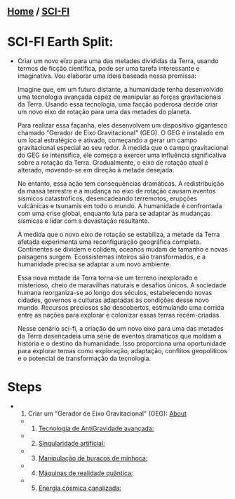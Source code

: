 [Home](/README.md)  / [SCI-FI](./readme.md)  
-------------------------------
# SCI-FI Earth Split:
- Criar um novo eixo para uma das metades divididas da Terra, usando termos de ficção científica,
   pode ser uma tarefa interessante e imaginativa. Vou elaborar uma ideia baseada nessa premissa:
    
   Imagine que, em um futuro distante, a humanidade tenha desenvolvido uma tecnologia avançada capaz de manipular as forças gravitacionais da Terra.
    Usando essa tecnologia, uma facção poderosa decide criar um novo eixo de rotação para uma das metades do planeta.

   Para realizar essa façanha, eles desenvolvem um dispositivo gigantesco chamado "Gerador de Eixo Gravitacional" (GEG).
    O GEG é instalado em um local estratégico e ativado, começando a gerar um campo gravitacional especial ao seu redor.
   À medida que o campo gravitacional do GEG se intensifica, ele começa a exercer uma influência significativa sobre a rotação da Terra.
    Gradualmente, o eixo de rotação atual é alterado, movendo-se em direção à metade desejada.

   No entanto, essa ação tem consequências dramáticas.
    A redistribuição da massa terrestre e a mudança no eixo de rotação causam eventos sísmicos catastróficos, desencadeando terremotos,
     erupções vulcânicas e tsunamis em todo o mundo. A humanidade é confrontada com uma crise global,
      enquanto luta para se adaptar às mudanças sísmicas e lidar com a devastação resultante.
   
   À medida que o novo eixo de rotação se estabiliza, a metade da Terra afetada experimenta uma reconfiguração geográfica completa.
    Continentes se dividem e colidem, oceanos mudam de tamanho e novas paisagens surgem. Ecossistemas inteiros são transformados,
     e a humanidade precisa se adaptar a um novo ambiente.

   Essa nova metade da Terra torna-se um terreno inexplorado e misterioso, cheio de maravilhas naturais e desafios únicos.
    A sociedade humana reorganiza-se ao longo dos séculos, estabelecendo novas cidades, governos e culturas adaptadas às condições desse novo mundo.
     Recursos preciosos são descobertos, estimulando uma corrida entre as nações para explorar e colonizar essas terras recém-criadas.

   Nesse cenário sci-fi,
    a criação de um novo eixo para uma das metades da Terra desencadeia uma série de eventos dramáticos que moldam a história e o destino da humanidade.
    Isso proporciona uma oportunidade para explorar temas como exploração, adaptação, conflitos geopolíticos e o potencial de transformação da tecnologia.

# Steps

- 1. Criar um "Gerador de Eixo Gravitacional" (GEG): [About](./GEG-GAG/readme.md)
  - 1. [Tecnologia de AntiGravidade avançada:](./GEG-GAG/AntigGavity-Techno/readme.md)
  - 2. [Singularidade artificial:](./GEG-GAG/Artificial-Singularity/readme.md)
  - 3. [Manipulação de buracos de minhoca:](./GEG-GAG/Wormholes-Manipulation/readme.md)
  - 4. [Máquinas de realidade quântica:](./GEG-GAG/Quantum-Reality-Machines/readme.md)
  - 5. [Energia cósmica canalizada:](./GEG-GAG/Cosmic-Energy-Canalized/readme.md)
